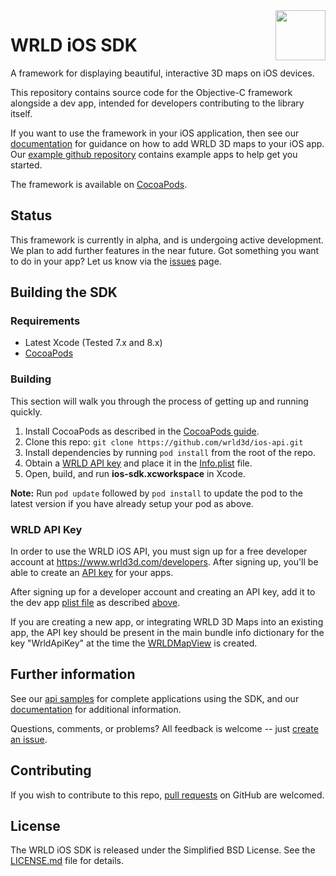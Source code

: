 <a href="https://www.wrld3d.com/">
    <img src="https://cdn2.wrld3d.com/wp-content/uploads/2017/04/WRLD_Blue.png"  align="right" height="80px" />
</a>

# WRLD iOS SDK
A framework for displaying beautiful, interactive 3D maps on iOS devices.

This repository contains source code for the Objective-C framework alongside a dev app, intended for developers contributing to the library itself.

If you want to use the framework in your iOS application, then see our [documentation](https://docs.wrld3d.com/ios/latest/docs/api/) for guidance on how to add WRLD 3D maps to your iOS app. Our [example github repository](https://github.com/wrld3d/ios-api-example) contains example apps to help get you started.

The framework is available on [CocoaPods](https://cocoapods.org/pods/wrld).

## Status
This framework is currently in alpha, and is undergoing active development. We plan to add further features in the near future. Got something you want to do in your app? Let us know via the [issues](https://github.com/wrld3d/ios-api/issues) page.

## Building the SDK

### Requirements
* Latest Xcode (Tested 7.x and 8.x)
* [CocoaPods](https://guides.cocoapods.org/using/getting-started.html)

### Building
This section will walk you through the process of getting up and running quickly.

1.  Install CocoaPods as described in the [CocoaPods guide](https://guides.cocoapods.org/using/getting-started.html#getting-started).
2.  Clone this repo: `git clone https://github.com/wrld3d/ios-api.git`
3.  Install dependencies by running `pod install` from the root of the repo.
4.  Obtain a [WRLD API key](https://www.wrld3d.com/developers/apikeys) and place it in the [Info.plist](https://github.com/wrld3d/ios-api/blob/master/DevApp/Info.plist#L49) file.
5.  Open, build, and run **ios-sdk.xcworkspace** in Xcode.

**Note:** Run `pod update` followed by `pod install` to update the pod to the latest version if you have already setup your pod as above.

### WRLD API Key 
In order to use the WRLD iOS API, you must sign up for a free developer account at https://www.wrld3d.com/developers. After signing up, you'll be able to create an [API key](https://www.wrld3d.com/developers/apikeys) for your apps. 

After signing up for a developer account and creating an API key, add it to the dev app [plist file](https://github.com/wrld3d/ios-api/blob/master/DevApp/Info.plist#L49) as described [above](#getting-started).

If you are creating a new app, or integrating WRLD 3D Maps into an existing app, the API key should be present in the main bundle info dictionary for the key "WrldApiKey" at the time the [WRLDMapView](https://github.com/wrld3d/ios-api/blob/master/src/private/WRLDMapView.mm) is created.

## Further information
See our [api samples](https://github.com/wrld3d/ios-api-example) for complete applications using the SDK, and our [documentation](https://docs.wrld3d.com/ios/latest/docs/api/) for additional information.

Questions, comments, or problems? All feedback is welcome -- just [create an issue](https://github.com/wrld3d/ios-api/issues).

## Contributing
If you wish to contribute to this repo, [pull requests](https://github.com/wrld3d/wrld.js) on GitHub are welcomed.

## License
The WRLD iOS SDK is released under the Simplified BSD License. See the [LICENSE.md](https://github.com/wrld3d/ios-api/blob/master/LICENSE.md) file for details.
